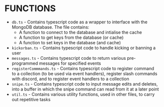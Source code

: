 # FUNCTIONS

- `db.ts` - Contains typescript code as a wrapper to interface with the MongoDB database. The file contains:
    - A function to connect to the database and intialise the cache
    - A function to get keys from the database (or cache)
    - A function to set keys in the database (and cache)
- `kickorban.ts` - Contains typescript code to handle kicking or banning a user
- `messages.ts` - Contains typescript code to return various pre-programmed messages for specified events
- `registerCommmands.ts` - Contains typescript code to register command to a collection (to be used via event handlers),
  register slash commands with discord, and to register event handlers to a collection
- `snipe.ts` - Contains typescript code to input message edits and deletes, into a buffer in which the snipe command can
  read from it at a later point
- `util.ts` - Contains various utility functions, used in other files, to carry out repetitive tasks
